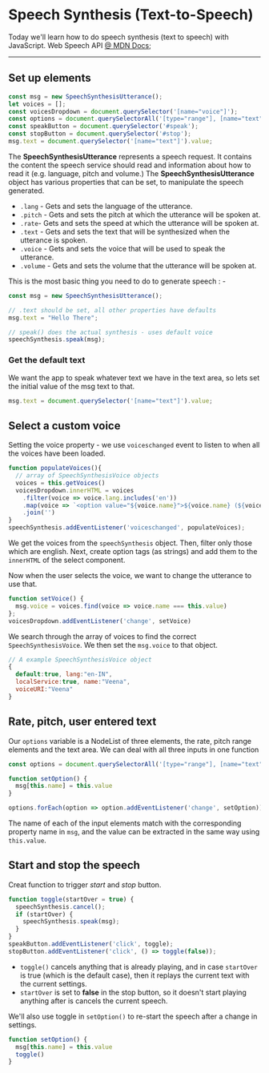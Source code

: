 # Speech Synthesis (Text-to-Speech)

Today we'll learn how to do speech synthesis (text to speech) with JavaScript. Web Speech API [@ MDN Docs](https://developer.mozilla.org/en-US/docs/Web/API/Web_Speech_API);

---

## Set up elements

```Javascript
const msg = new SpeechSynthesisUtterance();
let voices = [];
const voicesDropdown = document.querySelector('[name="voice"]');
const options = document.querySelectorAll('[type="range"], [name="text"]');
const speakButton = document.querySelector('#speak');
const stopButton = document.querySelector('#stop');
msg.text = document.querySelector('[name="text"]').value;
```

The **SpeechSynthesisUtterance** represents a speech request. It contains the content the speech service should read and information about how to read it (e.g. language, pitch and volume.) The **SpeechSynthesisUtterance** object has various properties that can be set, to manipulate the speech generated.

- `.lang` - Gets and sets the language of the utterance.
- `.pitch` - Gets and sets the pitch at which the utterance will be spoken at.
- `.rate`- Gets and sets the speed at which the utterance will be spoken at.
- `.text` - Gets and sets the text that will be synthesized when the utterance is spoken.
- `.voice` - Gets and sets the voice that will be used to speak the utterance.
- `.volume` - Gets and sets the volume that the utterance will be spoken at.

This is the most basic thing you need to do to generate speech : -

```Javascript
const msg = new SpeechSynthesisUtterance();

// .text should be set, all other properties have defaults
msg.text = "Hello There";

// speak() does the actual synthesis - uses default voice
speechSynthesis.speak(msg);
```

### Get the default text

We want the app to speak whatever text we have in the text area, so lets set the initial value of the msg text to that.

```Javascript
msg.text = document.querySelector('[name="text"]').value;
```

## Select a custom voice

Setting the voice property - we use `voiceschanged` event to listen to when all the voices have been loaded.

```Javascript
function populateVoices(){
  // array of SpeechSynthesisVoice objects
  voices = this.getVoices()
  voicesDropdown.innerHTML = voices
    .filter(voice => voice.lang.includes('en'))
    .map(voice => `<option value="${voice.name}">${voice.name} (${voice.lang})</option>`)
    .join('')
}
speechSynthesis.addEventListener('voiceschanged', populateVoices);
```

We get the voices from the `speechSynthesis` object. Then, filter only those which are english. Next, create option tags (as strings) and add them to the `innerHTML` of the select component.

Now when the user selects the voice, we want to change the utterance to use that.

```Javascript
function setVoice() {
  msg.voice = voices.find(voice => voice.name === this.value)
};
voicesDropdown.addEventListener('change', setVoice)
```

We search through the array of voices to find the correct `SpeechSynthesisVoice`. We then set the `msg.voice` to that object.

```Javascript
// A example SpeechSynthesisVoice object
{
  default:true, lang:"en-IN",
  localService:true, name:"Veena",
  voiceURI:"Veena"
}
```

## Rate, pitch, user entered text

Our `options` variable is a NodeList of three elements, the rate, pitch range elements and the text area. We can deal with all three inputs in one function

```Javascript
const options = document.querySelectorAll('[type="range"], [name="text"]')

function setOption() {
  msg[this.name] = this.value
}

options.forEach(option => option.addEventListener('change', setOption))
```

The name of each of the input elements match with the corresponding property name in `msg`, and the value can be extracted in the same way using `this.value`.

## Start and stop the speech

Creat function to trigger _start_ and _stop_ button.

```Javascript
function toggle(startOver = true) {
  speechSynthesis.cancel();
  if (startOver) {
    speechSynthesis.speak(msg);
  }
}
speakButton.addEventListener('click', toggle);
stopButton.addEventListener('click', () => toggle(false));
```

- `toggle()` cancels anything that is already playing, and in case `startOver` is true (which is the default case), then it replays the current text with the current settings.
- `startOver` is set to **false** in the stop button, so it doesn't start playing anything after is cancels the current speech.

We'll also use toggle in `setOption()` to re-start the speech after a change in settings.

```Javascript
function setOption() {
  msg[this.name] = this.value
  toggle()
}
```
